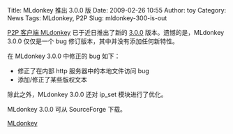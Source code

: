 Title: MLdonkey 推出 3.0.0 版
Date: 2009-02-26 10:55
Author: toy
Category: News
Tags: MLdonkey, P2P
Slug: mldonkey-300-is-out

[P2P 客户端 MLdonkey](http://linuxtoy.org/archives/mldonkey.html)
已于近日推出了新的
[3.0.0](http://cvs.savannah.gnu.org/viewvc/mldonkey/mldonkey/distrib/ChangeLog?view=markup)
版本。遗憾的是，MLdonkey 3.0.0 仅仅是一个 bug
修订版本，其中并没有添加任何新特性。

在 MLdonkey 3.0.0 中修正的 bug 如下：

-   修正了在内部 http 服务器中的本地文件访问 bug
-   添加/修正了某些版权文本

除此之外，MLdonkey 3.0.0 还对 ip\_set 模块进行了优化。

MLdonkey 3.0.0 可从 SourceForge 下载。

[MLdonkey](http://sourceforge.net/project/showfiles.php?group_id=156414&package_id=174487&release_id=663777)
